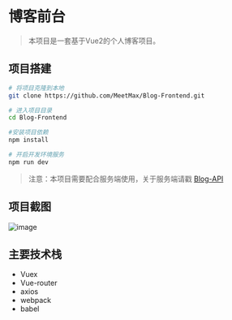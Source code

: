 # 博客前台

> 本项目是一套基于Vue2的个人博客项目。


## 项目搭建

``` bash
# 将项目克隆到本地
git clone https://github.com/MeetMax/Blog-Frontend.git

# 进入项目目录
cd Blog-Frontend

#安装项目依赖
npm install

# 开启开发环境服务
npm run dev
```
>注意：本项目需要配合服务端使用，关于服务端请戳 [Blog-API](https://github.com/MeetMax/Blog-API)

## 项目截图
![image](http://i1.piimg.com/586187/16b4b7bee2772724.png)
## 主要技术栈
- Vuex
- Vue-router
- axios
- webpack
- babel
 
